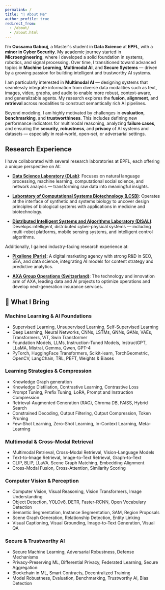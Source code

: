```yaml
---
permalink: /
title: "👋 About Me"
author_profile: true
redirect_from: 
  - /about/
  - /about.html
---
```


I’m **Oussama Gabouj**, a Master's student in **Data Science** at **EPFL**, with a **minor in Cyber Security**. My academic journey started in **Microengineering**, where I developed a solid foundation in systems, robotics, and signal processing. Over time, I transitioned toward advanced topics in **Machine Learning**, **Multimodal AI**, and **Secure Systems** — driven by a growing passion for building intelligent and trustworthy AI systems.

I am particularly interested in **Multimodal AI** — designing systems that seamlessly integrate information from diverse data modalities such as text, images, video, graphs, and audio to enable more robust, context-aware, and generalizable agents. My research explores the **fusion**, **alignment**, and **retrieval** across modalities to construct semantically rich AI pipelines.

Beyond modeling, I am highly motivated by challenges in **evaluation**, **benchmarking**, and **trustworthiness**. This includes defining new performance indicators for multimodal reasoning, analyzing **failure cases**, and ensuring the **security**, **robustness**, and **privacy** of AI systems and datasets — especially in real-world, open-set, or adversarial settings.


## Research Experience

I have collaborated with several research laboratories at EPFL, each offering a unique perspective on AI:

- [**Data Science Laboratory (DLab)**](https://dlab.epfl.ch): Focuses on natural language processing, machine learning, computational social science, and network analysis — transforming raw data into meaningful insights.

- [**Laboratory of Computational Systems Biotechnology (LCSB)**](https://www.epfl.ch/labs/lcsb/): Operates at the interface of synthetic and systems biology to uncover design principles of biological systems with applications in medicine and biotechnology.

- [**Distributed Intelligent Systems and Algorithms Laboratory (DISAL)**](https://www.epfl.ch/labs/disal/): Develops intelligent, distributed cyber-physical systems — including multi-robot platforms, mobile sensing systems, and intelligent control algorithms.

Additionally, I gained industry-facing research experience at:

- [**Pixalione (Paris)**](https://www.pixalione.co.uk/): A digital marketing agency with strong R&D in SEO, SEA, and data science, integrating AI models for content strategy and predictive analytics.

- [**AXA Group Operations (Switzerland)**](https://www.axa.com/en/about-us/axa-group-operations): The technology and innovation arm of AXA, leading data and AI projects to optimize operations and develop next-generation insurance services.


## 🎯 What I Bring

### Machine Learning & AI Foundations

- Supervised Learning, Unsupervised Learning, Self-Supervised Learning
- Deep Learning, Neural Networks, CNNs, LSTMs, GNNs, GANs, VAEs, Transformers, ViT, Swin Transformer  
- Foundation Models, LLMs, Instruction-Tuned Models, InstructGPT, LLaMA, Mistral, Gemma, Qwen, GPT-4  
- PyTorch, HuggingFace Transformers, Scikit-learn, TorchGeometric, OpenCV, LangChain, TRL, PEFT, Weights & Biases

### Learning Strategies & Compression
- Knowledge Graph generation
- Knowledge Distillation, Contrastive Learning, Contrastive Loss
- Prompt Tuning, Prefix Tuning, LoRA, Prompt and Instruction Compression  
- Retrieval-Augmented Generation (RAG), Chroma DB, FAISS, Hybrid Search  
- Constrained Decoding, Output Filtering, Output Compression, Token Pruning  
- Few-Shot Learning, Zero-Shot Learning, In-Context Learning, Meta-Learning

### Multimodal & Cross-Modal Retrieval

- Multimodal Retrieval, Cross-Modal Retrieval, Vision-Language Models  
- Text-to-Image Retrieval, Image-to-Text Retrieval, Graph-to-Text
- CLIP, BLIP, LLaVA, Scene Graph Matching, Embedding Alignment  
- Cross-Modal Fusion, Cross-Attention, Similarity Scoring

### Computer Vision & Perception

- Computer Vision, Visual Reasoning, Vision Transformers, Image Understanding  
- Object Detection, YOLOv8, DETR, Faster-RCNN, Open Vocabulary Detection  
- Semantic Segmentation, Instance Segmentation, SAM, Region Proposals  
- Scene Graph Generation, Relationship Detection, Entity Linking  
- Visual Captioning, Visual Grounding, Image-to-Text Generation, Visual QA

### Secure & Trustworthy AI

- Secure Machine Learning, Adversarial Robustness, Defense Mechanisms  
- Privacy-Preserving ML, Differential Privacy, Federated Learning, Secure Aggregation  
- Blockchain in ML, Smart Contracts, Decentralized Training
- Model Robustness, Evaluation, Benchmarking, Trustworthy AI, Bias Detection


